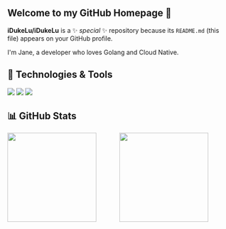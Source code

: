 ## Welcome to my GitHub Homepage 👋


**iDukeLu/iDukeLu** is a ✨ _special_ ✨ repository because its `README.md` (this file) appears on your GitHub profile.

I'm Jane, a developer who loves Golang and Cloud Native.

## 🔧 Technologies & Tools
![](https://img.shields.io/badge/Code-Golang-informational?style=flat&logo=go&logoColor=white)
![](https://img.shields.io/badge/Tools-Docker-informational?style=flat&logo=docker&logoColor=white)
![](https://img.shields.io/badge/Tools-Kubernetes-informational?style=flat&logo=kubernetes&logoColor=white)

## 📊 GitHub Stats
<div style="display: flex;">
  <img src="https://github-readme-stats.vercel.app/api?username=iDukeLu&theme=github_dark_dimmed&show_icons=true" style="flex: 1; height: 200px; object-fit: contain;" />
  <img src="https://github-readme-stats.vercel.app/api/top-langs/?username=iDukeLu" style="flex: 1; height: 200px; object-fit: contain;" />
</div>